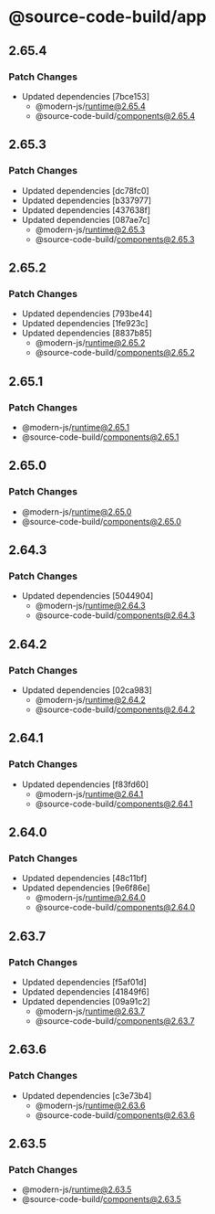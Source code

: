 # @source-code-build/app

## 2.65.4

### Patch Changes

- Updated dependencies [7bce153]
  - @modern-js/runtime@2.65.4
  - @source-code-build/components@2.65.4

## 2.65.3

### Patch Changes

- Updated dependencies [dc78fc0]
- Updated dependencies [b337977]
- Updated dependencies [437638f]
- Updated dependencies [087ae7c]
  - @modern-js/runtime@2.65.3
  - @source-code-build/components@2.65.3

## 2.65.2

### Patch Changes

- Updated dependencies [793be44]
- Updated dependencies [1fe923c]
- Updated dependencies [8837b85]
  - @modern-js/runtime@2.65.2
  - @source-code-build/components@2.65.2

## 2.65.1

### Patch Changes

- @modern-js/runtime@2.65.1
- @source-code-build/components@2.65.1

## 2.65.0

### Patch Changes

- @modern-js/runtime@2.65.0
- @source-code-build/components@2.65.0

## 2.64.3

### Patch Changes

- Updated dependencies [5044904]
  - @modern-js/runtime@2.64.3
  - @source-code-build/components@2.64.3

## 2.64.2

### Patch Changes

- Updated dependencies [02ca983]
  - @modern-js/runtime@2.64.2
  - @source-code-build/components@2.64.2

## 2.64.1

### Patch Changes

- Updated dependencies [f83fd60]
  - @modern-js/runtime@2.64.1
  - @source-code-build/components@2.64.1

## 2.64.0

### Patch Changes

- Updated dependencies [48c11bf]
- Updated dependencies [9e6f86e]
  - @modern-js/runtime@2.64.0
  - @source-code-build/components@2.64.0

## 2.63.7

### Patch Changes

- Updated dependencies [f5af01d]
- Updated dependencies [41849f6]
- Updated dependencies [09a91c2]
  - @modern-js/runtime@2.63.7
  - @source-code-build/components@2.63.7

## 2.63.6

### Patch Changes

- Updated dependencies [c3e73b4]
  - @modern-js/runtime@2.63.6
  - @source-code-build/components@2.63.6

## 2.63.5

### Patch Changes

- @modern-js/runtime@2.63.5
- @source-code-build/components@2.63.5
